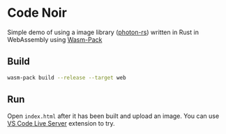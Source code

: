# Code Noir
Simple demo of using a image library ([photon-rs](https://silvia-odwyer.github.io/photon/)) written in Rust in WebAssembly using [Wasm-Pack](https://rustwasm.github.io/wasm-pack/)

## Build
```sh
wasm-pack build --release --target web
```

## Run
Open `index.html` after it has been built and upload an image. You can use [VS Code Live Server](https://marketplace.visualstudio.com/items?itemName=ritwickdey.LiveServer) extension to try.